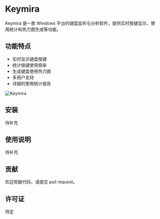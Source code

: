 # Keymira

Keymira 是一款 Windows 平台的键盘监听与分析软件，提供实时按键显示、使用统计和热力图生成等功能。

## 功能特点

- 实时显示键盘按键
- 统计按键使用频率
- 生成键盘使用热力图
- 多用户支持
- 详细的使用统计报告

![Keymira]([https://raw.githubusercontent.com/zjnbwxq/pictureLinks/master/Snipaste_2024-10-19_14-57-21.png](https://raw.githubusercontent.com/zjnbwxq/pictureLinks/master/Component%201.png))



## 安装

待补充

## 使用说明

待补充

## 贡献

欢迎贡献代码，请提交 pull request。

## 许可证

待定

